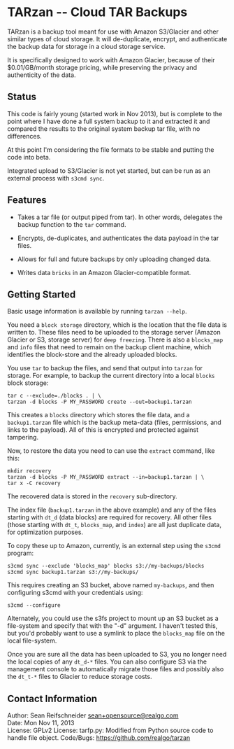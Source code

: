 TARzan -- Cloud TAR Backups
===========================

TARzan is a backup tool meant for use with Amazon S3/Glacier and other
similar types of cloud storage.  It will de-duplicate, encrypt, and
authenticate the backup data for storage in a cloud storage service.

It is specifically designed to work with Amazon Glacier, because of
their $0.01/GB/month storage pricing, while preserving the privacy and
authenticity of the data.

Status
------

This code is fairly young (started work in Nov 2013), but is complete to
the point where I have done a full system backup to it and extracted it and
compared the results to the original system backup tar file, with no
differences.

At this point I'm considering the file formats to be stable and putting the
code into beta.

Integrated upload to S3/Glacier is not yet started, but can be run as an
external process with `s3cmd sync`.

Features
--------

   * Takes a tar file (or output piped from tar).  In other words,
     delegates the backup function to the `tar` command.

   * Encrypts, de-duplicates, and authenticates the data payload in the tar
     files.

   * Allows for full and future backups by only uploading changed data.

   * Writes data `bricks` in an Amazon Glacier-compatible format.

Getting Started
---------------

Basic usage information is available by running `tarzan --help`.

You need a `block storage` directory, which is the location that the file
data is written to.  These files need to be uploaded to the storage server
(Amazon Glacier or S3, storage server) for `deep freezing`.  There is also
a `blocks_map` and `info` files that need to remain on the backup client
machine, which identifies the block-store and the already uploaded blocks.

You use `tar` to backup the files, and send that output into `tarzan` for
storage.  For example, to backup the current directory into a local
`blocks` block storage:

    tar c --exclude=./blocks . | \
    tarzan -d blocks -P MY_PASSWORD create --out=backup1.tarzan

This creates a `blocks` directory which stores the file data, and a
`backup1.tarzan` file which is the backup meta-data (files, permissions,
and links to the payload).  All of this is encrypted and protected against
tampering.

Now, to restore the data you need to can use the `extract` command, like
this:

    mkdir recovery
    tarzan -d blocks -P MY_PASSWORD extract --in=backup1.tarzan | \
    tar x -C recovery

The recovered data is stored in the `recovery` sub-directory.

The index file (`backup1.tarzan` in the above example) and any of the files
starting with `dt_d` (data blocks) are required for recovery.  All other
files (those starting with `dt_t`, `blocks_map`, and `index`) are all
just duplicate data, for optimization purposes.

To copy these up to Amazon, currently, is an external step using the
`s3cmd` program:

    s3cmd sync --exclude 'blocks_map' blocks s3://my-backups/blocks
    s3cmd sync backup1.tarzan s3://my-backups/

This requires creating an S3 bucket, above named `my-backups`, and then
configuring s3cmd with your credentials using:

    s3cmd --configure

Alternately, you could use the s3fs project to mount up an S3 bucket as a
file-system and specify that with the "-d" argument.  I haven't tested
this, but you'd probably want to use a symlink to place the `blocks_map`
file on the local file-system.

Once you are sure all the data has been uploaded to S3, you no longer need
the local copies of any `dt_d-*` files.  You can also configure S3 via the
management console to automatically migrate those files and possibly also the
`dt_t-*` files to Glacier to reduce storage costs.

Contact Information
-------------------

Author: Sean Reifschneider <sean+opensource@realgo.com>  
Date: Mon Nov 11, 2013  
License: GPLv2
License: tarfp.py: Modified from Python source code to handle file object.
Code/Bugs: https://github.com/realgo/tarzan
